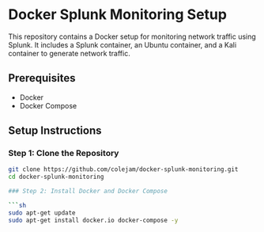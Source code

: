 # Docker Splunk Monitoring Setup

This repository contains a Docker setup for monitoring network traffic using Splunk. It includes a Splunk container, an Ubuntu container, and a Kali container to generate network traffic.

## Prerequisites

- Docker
- Docker Compose

## Setup Instructions

### Step 1: Clone the Repository

```sh
git clone https://github.com/colejam/docker-splunk-monitoring.git
cd docker-splunk-monitoring

### Step 2: Install Docker and Docker Compose

```sh
sudo apt-get update 
sudo apt-get install docker.io docker-compose -y
